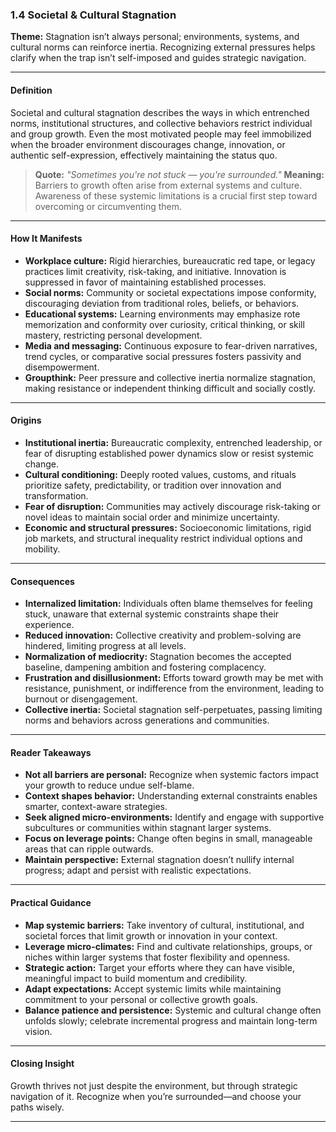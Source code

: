 ### 1.4 Societal & Cultural Stagnation

**Theme:** Stagnation isn’t always personal; environments, systems, and cultural norms can reinforce inertia. Recognizing external pressures helps clarify when the trap isn’t self-imposed and guides strategic navigation.

---

#### **Definition**

Societal and cultural stagnation describes the ways in which entrenched norms, institutional structures, and collective behaviors restrict individual and group growth. Even the most motivated people may feel immobilized when the broader environment discourages change, innovation, or authentic self-expression, effectively maintaining the status quo.

> **Quote:**
> *"Sometimes you're not stuck — you're surrounded."*
> **Meaning:** Barriers to growth often arise from external systems and culture. Awareness of these systemic limitations is a crucial first step toward overcoming or circumventing them.

---

#### **How It Manifests**

* **Workplace culture:** Rigid hierarchies, bureaucratic red tape, or legacy practices limit creativity, risk-taking, and initiative. Innovation is suppressed in favor of maintaining established processes.
* **Social norms:** Community or societal expectations impose conformity, discouraging deviation from traditional roles, beliefs, or behaviors.
* **Educational systems:** Learning environments may emphasize rote memorization and conformity over curiosity, critical thinking, or skill mastery, restricting personal development.
* **Media and messaging:** Continuous exposure to fear-driven narratives, trend cycles, or comparative social pressures fosters passivity and disempowerment.
* **Groupthink:** Peer pressure and collective inertia normalize stagnation, making resistance or independent thinking difficult and socially costly.

---

#### **Origins**

* **Institutional inertia:** Bureaucratic complexity, entrenched leadership, or fear of disrupting established power dynamics slow or resist systemic change.
* **Cultural conditioning:** Deeply rooted values, customs, and rituals prioritize safety, predictability, or tradition over innovation and transformation.
* **Fear of disruption:** Communities may actively discourage risk-taking or novel ideas to maintain social order and minimize uncertainty.
* **Economic and structural pressures:** Socioeconomic limitations, rigid job markets, and structural inequality restrict individual options and mobility.

---

#### **Consequences**

* **Internalized limitation:** Individuals often blame themselves for feeling stuck, unaware that external systemic constraints shape their experience.
* **Reduced innovation:** Collective creativity and problem-solving are hindered, limiting progress at all levels.
* **Normalization of mediocrity:** Stagnation becomes the accepted baseline, dampening ambition and fostering complacency.
* **Frustration and disillusionment:** Efforts toward growth may be met with resistance, punishment, or indifference from the environment, leading to burnout or disengagement.
* **Collective inertia:** Societal stagnation self-perpetuates, passing limiting norms and behaviors across generations and communities.

---

#### **Reader Takeaways**

* **Not all barriers are personal:** Recognize when systemic factors impact your growth to reduce undue self-blame.
* **Context shapes behavior:** Understanding external constraints enables smarter, context-aware strategies.
* **Seek aligned micro-environments:** Identify and engage with supportive subcultures or communities within stagnant larger systems.
* **Focus on leverage points:** Change often begins in small, manageable areas that can ripple outwards.
* **Maintain perspective:** External stagnation doesn’t nullify internal progress; adapt and persist with realistic expectations.

---

#### **Practical Guidance**

* **Map systemic barriers:** Take inventory of cultural, institutional, and societal forces that limit growth or innovation in your context.
* **Leverage micro-climates:** Find and cultivate relationships, groups, or niches within larger systems that foster flexibility and openness.
* **Strategic action:** Target your efforts where they can have visible, meaningful impact to build momentum and credibility.
* **Adapt expectations:** Accept systemic limits while maintaining commitment to your personal or collective growth goals.
* **Balance patience and persistence:** Systemic and cultural change often unfolds slowly; celebrate incremental progress and maintain long-term vision.

---

#### **Closing Insight**

Growth thrives not just despite the environment, but through strategic navigation of it. Recognize when you’re surrounded—and choose your paths wisely.

---

